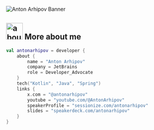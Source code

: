 ![Anton Arhipov Banner](https://raw.github.com/antonarhipov/antonarhipov/master/github.png)

## <img width="45" alt="about" src="https://raw.github.com/antonarhipov/antonarhipov/master/about.png"> More about me
```kotlin
val antonarhipov = developer {
    about {
        name = "Anton Arhipov"
        company = JetBrains
        role = Developer_Advocate
    }
    tech("Kotlin", "Java", "Spring")
    links {
        x.com = "@antonarhipov"
        youtube = "youtube.com/@AntonArhipov"
        speakerProfile = "sessionize.com/antonarhipov"
        slides = "speakerdeck.com/antonarhipov"
    }
}
```
